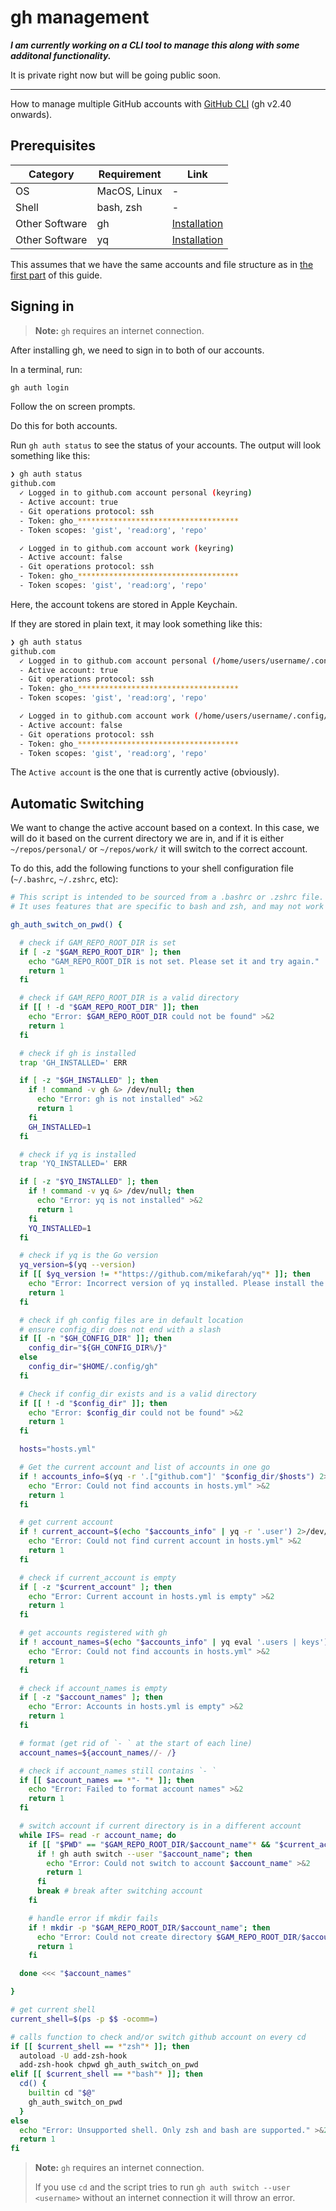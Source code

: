 # gh management

***I am currently working on a CLI tool to manage this along with some additonal functionality.***

It is private right now but will be going public soon.

---

How to manage multiple GitHub accounts with [GitHub CLI](https://cli.github.com/) (gh v2.40 onwards).

## Prerequisites

| Category | Requirement | Link |
| --- | --- | --- |
| OS | MacOS, Linux | - |
| Shell | bash, zsh | - |
| Other Software | gh | [Installation](https://github.com/cli/cli?tab=readme-ov-file#installation) |
| Other Software | yq | [Installation](https://github.com/mikefarah/yq?tab=readme-ov-file#install) |

This assumes that we have the same accounts and file structure as in [the first part](./README.md) of this guide.

## Signing in

> **Note:**
> `gh` requires an internet connection.

After installing gh, we need to sign in to both of our accounts.

In a terminal, run:

```bash
gh auth login
```

Follow the on screen prompts.

Do this for both accounts.

Run `gh auth status` to see the status of your accounts. The output will look something like this:

```bash
❯ gh auth status
github.com
  ✓ Logged in to github.com account personal (keyring)
  - Active account: true
  - Git operations protocol: ssh
  - Token: gho_************************************
  - Token scopes: 'gist', 'read:org', 'repo'

  ✓ Logged in to github.com account work (keyring)
  - Active account: false
  - Git operations protocol: ssh
  - Token: gho_************************************
  - Token scopes: 'gist', 'read:org', 'repo'
```

Here, the account tokens are stored in Apple Keychain.

If they are stored in plain text, it may look something like this:

```bash
❯ gh auth status
github.com
  ✓ Logged in to github.com account personal (/home/users/username/.config/gh/hosts.yml)
  - Active account: true
  - Git operations protocol: ssh
  - Token: gho_************************************
  - Token scopes: 'gist', 'read:org', 'repo'

  ✓ Logged in to github.com account work (/home/users/username/.config/gh/hosts.yml)
  - Active account: false
  - Git operations protocol: ssh
  - Token: gho_************************************
  - Token scopes: 'gist', 'read:org', 'repo'
```

The `Active account` is the one that is currently active (obviously).

## Automatic Switching

We want to change the active account based on a context. In this case, we will do it based on the current directory we are in, and if it is either `~/repos/personal/` or `~/repos/work/` it will switch to the correct account.

To do this, add the following functions to your shell configuration file (`~/.bashrc`, `~/.zshrc`, etc):

```bash
# This script is intended to be sourced from a .bashrc or .zshrc file.
# It uses features that are specific to bash and zsh, and may not work correctly in other shells.

gh_auth_switch_on_pwd() {

  # check if GAM_REPO_ROOT_DIR is set
  if [ -z "$GAM_REPO_ROOT_DIR" ]; then
    echo "GAM_REPO_ROOT_DIR is not set. Please set it and try again."
    return 1
  fi

  # check if GAM_REPO_ROOT_DIR is a valid directory
  if [[ ! -d "$GAM_REPO_ROOT_DIR" ]]; then
    echo "Error: $GAM_REPO_ROOT_DIR could not be found" >&2
    return 1
  fi

  # check if gh is installed
  trap 'GH_INSTALLED=' ERR

  if [ -z "$GH_INSTALLED" ]; then
    if ! command -v gh &> /dev/null; then
      echo "Error: gh is not installed" >&2
      return 1
    fi
    GH_INSTALLED=1
  fi

  # check if yq is installed
  trap 'YQ_INSTALLED=' ERR

  if [ -z "$YQ_INSTALLED" ]; then
    if ! command -v yq &> /dev/null; then
      echo "Error: yq is not installed" >&2
      return 1
    fi
    YQ_INSTALLED=1
  fi

  # check if yq is the Go version
  yq_version=$(yq --version)
  if [[ $yq_version != *"https://github.com/mikefarah/yq"* ]]; then
    echo "Error: Incorrect version of yq installed. Please install the Go version of yq." >&2
    return 1
  fi

  # check if gh config files are in default location
  # ensure config_dir does not end with a slash
  if [[ -n "$GH_CONFIG_DIR" ]]; then
    config_dir="${GH_CONFIG_DIR%/}"
  else
    config_dir="$HOME/.config/gh"
  fi

  # Check if config_dir exists and is a valid directory
  if [[ ! -d "$config_dir" ]]; then
    echo "Error: $config_dir could not be found" >&2
    return 1
  fi

  hosts="hosts.yml"

  # Get the current account and list of accounts in one go
  if ! accounts_info=$(yq -r '.["github.com"]' "$config_dir/$hosts") 2>/dev/null; then
    echo "Error: Could not find accounts in hosts.yml" >&2
    return 1
  fi

  # get current account
  if ! current_account=$(echo "$accounts_info" | yq -r '.user') 2>/dev/null; then
    echo "Error: Could not find current account in hosts.yml" >&2
    return 1
  fi

  # check if current_account is empty
  if [ -z "$current_account" ]; then
    echo "Error: Current account in hosts.yml is empty" >&2
    return 1
  fi

  # get accounts registered with gh
  if ! account_names=$(echo "$accounts_info" | yq eval '.users | keys') 2>/dev/null; then
    echo "Error: Could not find accounts in hosts.yml" >&2
    return 1
  fi

  # check if account_names is empty
  if [ -z "$account_names" ]; then
    echo "Error: Accounts in hosts.yml is empty" >&2
    return 1
  fi

  # format (get rid of `- ` at the start of each line)
  account_names=${account_names//- /}

  # check if account_names still contains `- `
  if [[ $account_names == *"- "* ]]; then
    echo "Error: Failed to format account names" >&2
    return 1
  fi

  # switch account if current directory is in a different account
  while IFS= read -r account_name; do
    if [[ "$PWD" == "$GAM_REPO_ROOT_DIR/$account_name"* && "$current_account" != "$account_name" ]]; then
      if ! gh auth switch --user "$account_name"; then
        echo "Error: Could not switch to account $account_name" >&2
        return 1
      fi
      break # break after switching account
    fi

    # handle error if mkdir fails
    if ! mkdir -p "$GAM_REPO_ROOT_DIR/$account_name"; then
      echo "Error: Could not create directory $GAM_REPO_ROOT_DIR/$account_name" >&2
      return 1
    fi

  done <<< "$account_names"

}

# get current shell
current_shell=$(ps -p $$ -ocomm=)

# calls function to check and/or switch github account on every cd
if [[ $current_shell == *"zsh"* ]]; then
  autoload -U add-zsh-hook
  add-zsh-hook chpwd gh_auth_switch_on_pwd
elif [[ $current_shell == *"bash"* ]]; then
  cd() {
    builtin cd "$@"
    gh_auth_switch_on_pwd
  }
else
  echo "Error: Unsupported shell. Only zsh and bash are supported." >&2
  return 1
fi

```

> **Note:**
> `gh` requires an internet connection.
>
> If you use `cd` and the script tries to run `gh auth switch --user <username>` without an internet connection it will throw an error.
